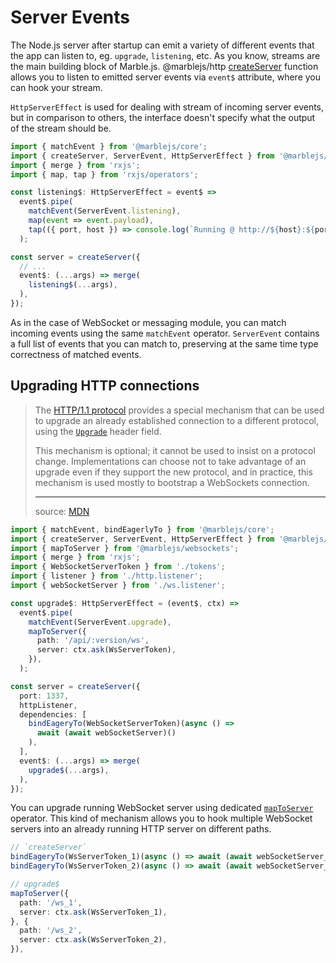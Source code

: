 # Server Events

The Node.js server after startup can emit a variety of different events that the app can listen to, eg. `upgrade`, `listening`, etc. As you know, streams are the main building block of Marble.js. @marblejs/http [createServer](../../other/api-reference/marblejs-http/createserver.md) function allows you to listen to emitted server events via `event$` attribute, where you can hook your stream.

`HttpServerEffect` is used for dealing with stream of incoming server events, but in comparison to others, the interface doesn't specify what the output of the stream should be.

```typescript
import { matchEvent } from '@marblejs/core';
import { createServer, ServerEvent, HttpServerEffect } from '@marblejs/http';
import { merge } from 'rxjs';
import { map, tap } from 'rxjs/operators';

const listening$: HttpServerEffect = event$ =>
  event$.pipe(
    matchEvent(ServerEvent.listening),
    map(event => event.payload),
    tap(({ port, host }) => console.log(`Running @ http://${host}:${port}/`)),
  );

const server = createServer({
  // ...
  event$: (...args) => merge(
    listening$(...args),
  ),
});
```

As in the case of WebSocket or messaging module, you can match incoming events using the same `matchEvent` operator.  `ServerEvent` contains a full list of events that you can match to, preserving at the same time type correctness of matched events.

## Upgrading HTTP connections

> The [HTTP/1.1 protocol](https://developer.mozilla.org/en-US/docs/Web/HTTP) provides a special mechanism that can be used to upgrade an already established connection to a different protocol, using the [`Upgrade`](https://developer.mozilla.org/en-US/docs/Web/HTTP/Headers/Upgrade) header field.
>
> This mechanism is optional; it cannot be used to insist on a protocol change. Implementations can choose not to take advantage of an upgrade even if they support the new protocol, and in practice, this mechanism is used mostly to bootstrap a WebSockets connection.
>
> ---  
> source: [MDN](https://developer.mozilla.org/en-US/docs/Web/HTTP/Protocol_upgrade_mechanism)

```typescript
import { matchEvent, bindEagerlyTo } from '@marblejs/core';
import { createServer, ServerEvent, HttpServerEffect } from '@marblejs/http';
import { mapToServer } from '@marblejs/websockets';
import { merge } from 'rxjs';
import { WebSocketServerToken } from './tokens';
import { listener } from './http.listener';
import { webSocketServer } from './ws.listener';

const upgrade$: HttpServerEffect = (event$, ctx) =>
  event$.pipe(
    matchEvent(ServerEvent.upgrade),
    mapToServer({
      path: '/api/:version/ws',
      server: ctx.ask(WsServerToken),
    }),
  );

const server = createServer({
  port: 1337,
  httpListener,
  dependencies: [
    bindEageryTo(WebSocketServerToken)(async () =>
      await (await webSocketServer)()
    ),
  ],
  event$: (...args) => merge(
    upgrade$(...args),
  ),
});
```

You can upgrade running WebSocket server using dedicated [`mapToServer`](../../other/api-reference/websockets/operator-maptoserver.md) operator. This kind of mechanism allows you to hook multiple WebSocket servers into an already running HTTP server on different paths.

```typescript
// `createServer`
bindEageryTo(WsServerToken_1)(async () => await (await webSocketServer_1)()),
bindEageryTo(WsServerToken_2)(async () => await (await webSocketServer_2)()),

// upgrade$
mapToServer({
  path: '/ws_1',
  server: ctx.ask(WsServerToken_1),
}, {
  path: '/ws_2',
  server: ctx.ask(WsServerToken_2),
}),
```

